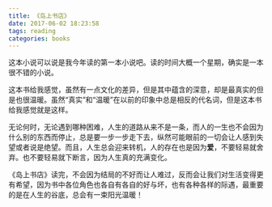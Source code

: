 ```yaml
---
title: 《岛上书店》
date: 2017-06-02 18:23:58
tags: reading
categories: books
---
```


这本小说可以说是我今年读的第一本小说吧。读的时间大概一个星期，确实是一本很不错的小说。

这本书给我感觉，虽然有一点文化的差异，但是其中蕴含的深意，却是最真实的但是也很温暖。虽然“真实”和“温暖”在以前的印象中总是相反的代名词，但是这本书给我感觉就是这样。

无论何时，无论遇到哪种困难，人生的道路从来不是一条，而人的一生也不会因为什么别的东西而停止，总是要一步一步走下去，纵然可能眼前的一切会让人感到失望或者说是绝望。而且，人生总会迎来转机，人的存在也是因为**爱**，不要轻易就舍弃。也不要轻易就下断言，因为人生真的充满变化。

《岛上书店》读完，不会因为结局的不好而让人难过，反而会让我们对生活变得更有希望，因为书中各位角色也各自有各自的好与坏，也有各种各样的际遇，最重要的是在人生的谷底，总会有一束阳光温暖！